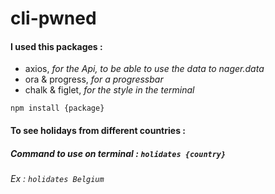 # cli-pwned

#### I used this packages : 
* axios, _for the Api, to be able to use the data to nager.data_ 
* ora & progress, _for a progressbar_
* chalk & figlet, _for the style in the terminal_

`npm install {package}`

#### To see holidays from different countries :
##### Command to use on terminal : `holidates {country}`
###### Ex : `holidates Belgium`
